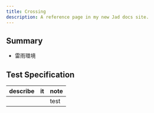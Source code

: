 ```yaml
---
title: Crossing
description: A reference page in my new Jad docs site.
---
```


## Summary

- 雷雨環境

## Test Specification

| describe | it  | note |
| -------- | --- | ---- |
|          |     | test |
